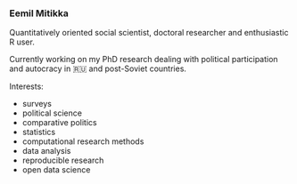 ### Eemil Mitikka

Quantitatively oriented social scientist, doctoral researcher and enthusiastic R user. 

Currently working on my PhD research dealing with political participation and autocracy in :ru: and post-Soviet countries.

Interests:
  * surveys
  * political science
  * comparative politics
  * statistics
  * computational research methods
  * data analysis
  * reproducible research
  * open data science

<!--
**eemilmitikka/eemilmitikka** is a ✨ _special_ ✨ repository because its `README.md` (this file) appears on your GitHub profile.

Here are some ideas to get you started:

- 🔭 I’m currently working on ...
- 🌱 I’m currently learning ...
- 👯 I’m looking to collaborate on ...
- 🤔 I’m looking for help with ...
- 💬 Ask me about ...
- 📫 How to reach me: ...
- 😄 Pronouns: ...
- ⚡ Fun fact: ...
-->
